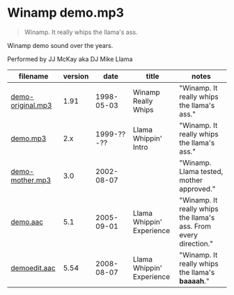 # Winamp demo.mp3

> Winamp. It really whips the llama's ass.

Winamp demo sound over the years.

Performed by JJ McKay aka DJ Mike Llama

| filename                               | version | date       | title                     | notes                                                            |
| -------------------------------------- | ------- | ---------- | ------------------------- | ---------------------------------------------------------------- |
| [demo-original.mp3](demo-original.mp3) | 1.91    | 1998-05-03 | Winamp Really Whips       | "Winamp. It really whips the llama's ass."                       |
| [demo.mp3](demo.mp3)                   | 2.x     | 1999-??-?? | Llama Whippin' Intro      | "Winamp. It really whips the llama's ass."                       |
| [demo-mother.mp3](demo-mother.mp3)     | 3.0     | 2002-08-07 |                           | "Winamp. Llama tested, mother approved."                         |
| [demo.aac](demo.aac)                   | 5.1     | 2005-09-01 | Llama Whippin' Experience | "Winamp. It really whips the llama's ass. From every direction." |
| [demoedit.aac](demoedit.aac)           | 5.54    | 2008-08-07 | Llama Whippin' Experience | "Winamp. It really whips the llama's **baaaah**."                |
